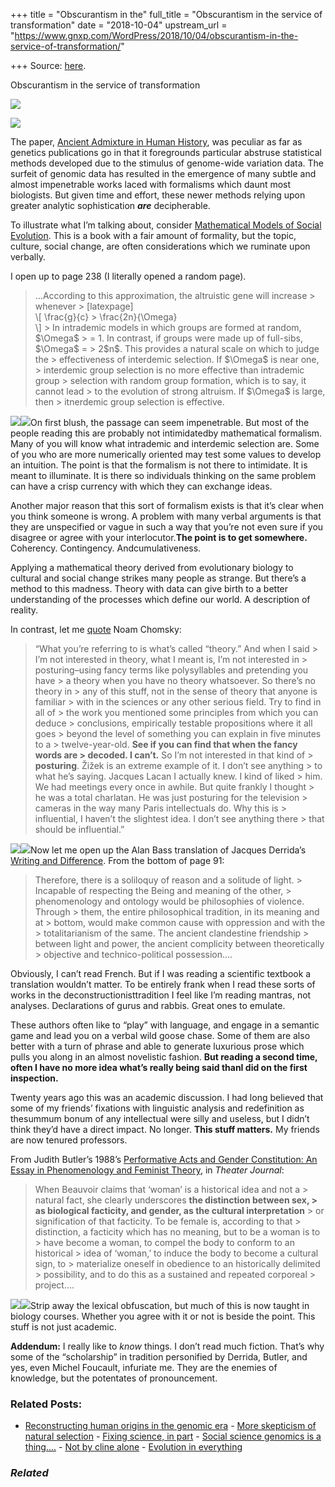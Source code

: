 +++
title = "Obscurantism in the"
full_title = "Obscurantism in the service of transformation"
date = "2018-10-04"
upstream_url = "https://www.gnxp.com/WordPress/2018/10/04/obscurantism-in-the-service-of-transformation/"

+++
Source: [here](https://www.gnxp.com/WordPress/2018/10/04/obscurantism-in-the-service-of-transformation/).

Obscurantism in the service of transformation

  

![](https://i0.wp.com/www.gnxp.com/WordPress/wp-content/uploads/2018/10/download-7.jpeg?resize=183%2C276&ssl=1)

![](https://i0.wp.com/www.gnxp.com/WordPress/wp-content/uploads/2018/10/download-7.jpeg?resize=183%2C276&ssl=1)

The paper, [Ancient Admixture in Human History](https://www.ncbi.nlm.nih.gov/pmc/articles/PMC3522152/), was peculiar as far as genetics publications go in that it foregrounds particular abstruse statistical methods developed due to the stimulus of genome-wide variation data. The surfeit of genomic data has resulted in the emergence of many subtle and almost impenetrable works laced with formalisms which daunt most biologists. But given time and effort, these newer methods relying upon greater analytic sophistication ***are*** decipherable.

To illustrate what I’m talking about, consider [Mathematical Models of Social Evolution](https://www.amazon.com/exec/obidos/ASIN/0226558274/geneexpressio-20/ref=as_at/?imprToken=r2sgP6kKjJuVtYapp6rNuA&slotNum=1&imprToken=4dhY2BKRYmnDFu4yDuycnA&slotNum=29&imprToken=ahuvbQ2-xOlEwcHGO6hfjQ&slotNum=33&imprToken=px28GziPlQ1emNxuhYgX2g&slotNum=44&creativeASIN=0878933085&linkCode=w61&imprToken=QiG2bf7fc5-czG6VLZ9cSg&slotNum=164). This is a book with a fair amount of formality, but the topic, culture, social change, are often considerations which we ruminate upon verbally.

I open up to page 238 (I literally opened a random page).

> …According to this approximation, the altruistic gene will increase > whenever >
> \[latexpage\]  
> \\\[ \frac{g}{c} \> \frac{2n}{\Omega}  
> \\\] >
> In intrademic models in which groups are formed at random, \$\Omega\$ > = 1. In contrast, if groups were made up of full-sibs, \$\Omega\$ = > 2\$n\$. This provides a natural scale on which to judge the > effectiveness of interdemic selection. If \$\Omega\$ is near one, > interdemic group selection is no more effective than intrademic group > selection with random group formation, which is to say, it cannot lead > to the evolution of strong altruism. If \$\Omega\$ is large, then > itnerdemic group selection is effective.

[![](https://i0.wp.com/www.gnxp.com/WordPress/wp-content/uploads/2018/06/mathematicalmodelsperplexed.jpeg?resize=183%2C275&ssl=1)![](https://i0.wp.com/www.gnxp.com/WordPress/wp-content/uploads/2018/06/mathematicalmodelsperplexed.jpeg?resize=183%2C275&ssl=1)](https://www.amazon.com/exec/obidos/ASIN/0226558274/geneexpressio-20)On first blush, the passage can seem impenetrable. But most of the people reading this are probably not intimidatedby mathematical formalism. Many of you will know what intrademic and interdemic selection are. Some of you who are more numerically oriented may test some values to develop an intuition. The point is that the formalism is not there to intimidate. It is meant to illuminate. It is there so individuals thinking on the same problem can have a crisp currency with which they can exchange ideas.

Another major reason that this sort of formalism exists is that it’s clear when you think someone is wrong. A problem with many verbal arguments is that they are unspecified or vague in such a way that you’re not even sure if you disagree or agree with your interlocutor.**The point is to get somewhere.** Coherency. Contingency. Andcumulativeness.

Applying a mathematical theory derived from evolutionary biology to cultural and social change strikes many people as strange. But there’s a method to this madness. Theory with data can give birth to a better understanding of the processes which define our world. A description of reality.

In contrast, let me [quote](https://www.goodreads.com/quotes/838704-what-you-re-referring-to-is-what-s-called-theory-and-when) Noam Chomsky:

> “What you’re referring to is what’s called “theory.” And when I said > I’m not interested in theory, what I meant is, I’m not interested in > posturing–using fancy terms like polysyllables and pretending you have > a theory when you have no theory whatsoever. So there’s no theory in > any of this stuff, not in the sense of theory that anyone is familiar > with in the sciences or any other serious field. Try to find in all of > the work you mentioned some principles from which you can deduce > conclusions, empirically testable propositions where it all goes > beyond the level of something you can explain in five minutes to a > twelve-year-old. **See if you can find that when the fancy words are > decoded. I can’t.** So I’m not interested in that kind of > **posturing**. Žižek is an extreme example of it. I don’t see anything > to what he’s saying. Jacques Lacan I actually knew. I kind of liked > him. We had meetings every once in awhile. But quite frankly I thought > he was a total charlatan. He was just posturing for the television > cameras in the way many Paris intellectuals do. Why this is > influential, I haven’t the slightest idea. I don’t see anything there > that should be influential.”

[![](https://i0.wp.com/www.gnxp.com/WordPress/wp-content/uploads/2018/10/writinganddifference.jpeg?resize=183%2C275&ssl=1)![](https://i0.wp.com/www.gnxp.com/WordPress/wp-content/uploads/2018/10/writinganddifference.jpeg?resize=183%2C275&ssl=1)](https://www.amazon.com/exec/obidos/ASIN/0226143295/geneexpressio-20/ref=as_at/?imprToken=IfbrAFecq0un7zrXKP8LaQ&slotNum=0&imprToken=4dhY2BKRYmnDFu4yDuycnA&slotNum=29&imprToken=ahuvbQ2-xOlEwcHGO6hfjQ&slotNum=33&imprToken=px28GziPlQ1emNxuhYgX2g&slotNum=44&creativeASIN=0878933085&linkCode=w61&imprToken=QiG2bf7fc5-czG6VLZ9cSg&slotNum=164)Now let me open up the Alan Bass translation of Jacques Derrida’s [Writing and Difference](https://www.amazon.com/exec/obidos/ASIN/0226143295/geneexpressio-20/ref=as_at/?imprToken=IfbrAFecq0un7zrXKP8LaQ&slotNum=0&imprToken=4dhY2BKRYmnDFu4yDuycnA&slotNum=29&imprToken=ahuvbQ2-xOlEwcHGO6hfjQ&slotNum=33&imprToken=px28GziPlQ1emNxuhYgX2g&slotNum=44&creativeASIN=0878933085&linkCode=w61&imprToken=QiG2bf7fc5-czG6VLZ9cSg&slotNum=164). From the bottom of page 91:

> Therefore, there is a soliloquy of reason and a solitude of light. > Incapable of respecting the Being and meaning of the other, > phenomenology and ontology would be philosophies of violence. Through > them, the entire philosophical tradition, in its meaning and at > bottom, would make common cause with oppression and with the > totalitarianism of the same. The ancient clandestine friendship > between light and power, the ancient complicity between theoretically > objective and technico-political possession….

Obviously, I can’t read French. But if I was reading a scientific textbook a translation wouldn’t matter. To be entirely frank when I read these sorts of works in the deconstructionisttradition I feel like I’m reading mantras, not analyses. Declarations of gurus and rabbis. Great ones to emulate.

These authors often like to “play” with language, and engage in a semantic game and lead you on a verbal wild goose chase. Some of them are also better with a turn of phrase and able to generate luxurious prose which pulls you along in an almost novelistic fashion. **But reading a second time, often I have no more idea what’s really being said thanI did on the first inspection.**

Twenty years ago this was an academic discussion. I had long believed that some of my friends’ fixations with linguistic analysis and redefinition as thesummum bonum of any intellectual were silly and useless, but I didn’t think they’d have a direct impact. No longer. **This stuff matters.** My friends are now tenured professors.

From Judith Butler’s 1988’s [Performative Acts and Gender Constitution: An Essay in Phenomenology and Feminist Theory](https://www.jstor.org/stable/3207893?seq=1#page_scan_tab_contents), in *Theater Journal*:

> When Beauvoir claims that ‘woman’ is a historical idea and not a > natural fact, she clearly underscores **the distinction between sex, > as biological facticity, and gender, as the cultural interpretation** > or signification of that facticity. To be female is, according to that > distinction, a facticity which has no meaning, but to be a woman is to > have become a woman, to compel the body to conform to an historical > idea of ‘woman,’ to induce the body to become a cultural sign, to > materialize oneself in obedience to an historically delimited > possibility, and to do this as a sustained and repeated corporeal > project….

[![](https://i0.wp.com/www.gnxp.com/WordPress/wp-content/uploads/2018/10/sophists.jpeg?resize=181%2C278&ssl=1)![](https://i0.wp.com/www.gnxp.com/WordPress/wp-content/uploads/2018/10/sophists.jpeg?resize=181%2C278&ssl=1)](https://www.amazon.com/exec/obidos/ASIN/B002RI94M8/geneexpressio-20/ref=as_at/?imprToken=7vKz56Lx45gYJXWFR6n5.Q&slotNum=0&imprToken=4dhY2BKRYmnDFu4yDuycnA&slotNum=29&imprToken=ahuvbQ2-xOlEwcHGO6hfjQ&slotNum=33&imprToken=px28GziPlQ1emNxuhYgX2g&slotNum=44&creativeASIN=0878933085&linkCode=w61&imprToken=QiG2bf7fc5-czG6VLZ9cSg&slotNum=164)Strip away the lexical obfuscation, but much of this is now taught in biology courses. Whether you agree with it or not is beside the point. This stuff is not just academic.

**Addendum:** I really like to *know* things. I don’t read much fiction. That’s why some of the “scholarship” in tradition personified by Derrida, Butler, and yes, even Michel Foucault, infuriate me. They are the enemies of knowledge, but the potentates of pronouncement.

### Related Posts:

- [Reconstructing human origins in the genomic
  era](https://www.gnxp.com/WordPress/2006/08/18/reconstructing-human-origins-in-the-genomic-era/) - [More skepticism of natural
  selection](https://www.gnxp.com/WordPress/2009/03/30/more-skepticism-of-natural-selection/) - [Fixing science, in
  part](https://www.gnxp.com/WordPress/2011/05/19/fixing-science-in-part/) - [Social science genomics is a
  thing....](https://www.gnxp.com/WordPress/2016/05/11/social-science-genomics-is-a-thing/) - [Not by cline
  alone](https://www.gnxp.com/WordPress/2014/03/24/not-by-cline-alone/) - [Evolution in
  everything](https://www.gnxp.com/WordPress/2013/03/30/evolution-in-everything/)

### *Related*

[](https://www.addtoany.com/add_to/facebook?linkurl=https%3A%2F%2Fwww.gnxp.com%2FWordPress%2F2018%2F10%2F04%2Fobscurantism-in-the-service-of-transformation%2F&linkname=Obscurantism%20in%20the%20service%20of%20transformation "Facebook")[](https://www.addtoany.com/add_to/twitter?linkurl=https%3A%2F%2Fwww.gnxp.com%2FWordPress%2F2018%2F10%2F04%2Fobscurantism-in-the-service-of-transformation%2F&linkname=Obscurantism%20in%20the%20service%20of%20transformation "Twitter")[](https://www.addtoany.com/add_to/email?linkurl=https%3A%2F%2Fwww.gnxp.com%2FWordPress%2F2018%2F10%2F04%2Fobscurantism-in-the-service-of-transformation%2F&linkname=Obscurantism%20in%20the%20service%20of%20transformation "Email")[](https://www.addtoany.com/share)
